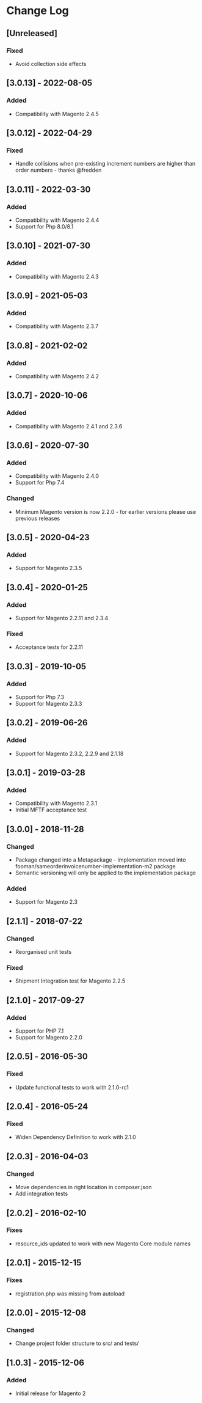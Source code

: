 # Change Log

## [Unreleased]
### Fixed
- Avoid collection side effects

## [3.0.13] - 2022-08-05
### Added
- Compatibility with Magento 2.4.5

## [3.0.12] - 2022-04-29
### Fixed
- Handle collisions when pre-existing increment numbers are higher than order numbers - thanks @fredden

## [3.0.11] - 2022-03-30
### Added
- Compatibility with Magento 2.4.4
- Support for Php 8.0/8.1

## [3.0.10] - 2021-07-30
### Added
- Compatibility with Magento 2.4.3

## [3.0.9] - 2021-05-03
### Added
- Compatibility with Magento 2.3.7

## [3.0.8] - 2021-02-02
### Added
- Compatibility with Magento 2.4.2

## [3.0.7] - 2020-10-06
### Added
- Compatibility with Magento 2.4.1 and 2.3.6

## [3.0.6] - 2020-07-30
### Added
- Compatibility with Magento 2.4.0
- Support for Php 7.4
### Changed
- Minimum Magento version is now 2.2.0 - for earlier versions please use previous releases

## [3.0.5] - 2020-04-23
### Added
- Support for Magento 2.3.5

## [3.0.4] - 2020-01-25
### Added
- Support for Magento 2.2.11 and 2.3.4
### Fixed
- Acceptance tests for 2.2.11

## [3.0.3] - 2019-10-05
### Added
- Support for Php 7.3
- Support for Magento 2.3.3

## [3.0.2] - 2019-06-26
### Added
- Support for Magento 2.3.2, 2.2.9 and 2.1.18

## [3.0.1] - 2019-03-28
### Added
- Compatibility with Magento 2.3.1
- Initial MFTF acceptance test

## [3.0.0] - 2018-11-28
### Changed
- Package changed into a Metapackage - Implementation moved into fooman/sameorderinvoicenumber-implementation-m2 package
- Semantic versioning will only be applied to the implementation package
### Added
- Support for Magento 2.3

## [2.1.1] - 2018-07-22
### Changed
- Reorganised unit tests
### Fixed
- Shipment Integration test for Magento 2.2.5

## [2.1.0] - 2017-09-27
### Added
- Support for PHP 7.1
- Support for Magento 2.2.0

## [2.0.5] - 2016-05-30
### Fixed
- Update functional tests to work with 2.1.0-rc1

## [2.0.4] - 2016-05-24
### Fixed
- Widen Dependency Definition to work with 2.1.0

## [2.0.3] - 2016-04-03
### Changed
- Move dependencies in right location in composer.json
- Add integration tests

## [2.0.2] - 2016-02-10
### Fixes
- resource_ids updated to work with new Magento Core module names

## [2.0.1] - 2015-12-15
### Fixes
- registration.php was missing from autoload

## [2.0.0] - 2015-12-08
### Changed
- Change project folder structure to src/ and tests/

## [1.0.3] - 2015-12-06
### Added
- Initial release for Magento 2
